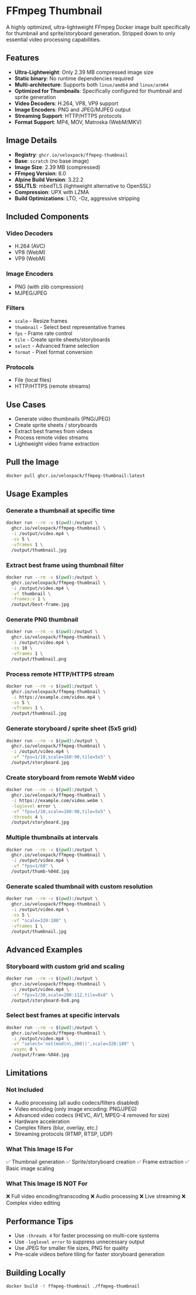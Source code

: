# FFmpeg Thumbnail

A highly optimized, ultra-lightweight FFmpeg Docker image built specifically for thumbnail and sprite/storyboard generation. Stripped down to only essential video processing capabilities.

## Features

- **Ultra-Lightweight**: Only 2.39 MB compressed image size
- **Static binary**: No runtime dependencies required
- **Multi-architecture**: Supports both `linux/amd64` and `linux/arm64`
- **Optimized for Thumbnails**: Specifically configured for thumbnail and sprite generation
- **Video Decoders**: H.264, VP8, VP9 support
- **Image Encoders**: PNG and JPEG/MJPEG output
- **Streaming Support**: HTTP/HTTPS protocols
- **Format Support**: MP4, MOV, Matroska (WebM/MKV)

## Image Details

- **Registry**: `ghcr.io/veloxpack/ffmpeg-thumbnail`
- **Base**: `scratch` (no base image)
- **Image Size**: 2.39 MB (compressed)
- **FFmpeg Version**: 8.0
- **Alpine Build Version**: 3.22.2
- **SSL/TLS**: mbedTLS (lightweight alternative to OpenSSL)
- **Compression**: UPX with LZMA
- **Build Optimizations**: LTO, -Oz, aggressive stripping

## Included Components

### Video Decoders
- H.264 (AVC)
- VP8 (WebM)
- VP9 (WebM)

### Image Encoders
- PNG (with zlib compression)
- MJPEG/JPEG

### Filters
- `scale` - Resize frames
- `thumbnail` - Select best representative frames
- `fps` - Frame rate control
- `tile` - Create sprite sheets/storyboards
- `select` - Advanced frame selection
- `format` - Pixel format conversion

### Protocols
- File (local files)
- HTTP/HTTPS (remote streams)

## Use Cases

- Generate video thumbnails (PNG/JPEG)
- Create sprite sheets / storyboards
- Extract best frames from videos
- Process remote video streams
- Lightweight video frame extraction

## Pull the Image

```bash
docker pull ghcr.io/veloxpack/ffmpeg-thumbnail:latest
```

## Usage Examples

### Generate a thumbnail at specific time

```bash
docker run --rm -v $(pwd):/output \
  ghcr.io/veloxpack/ffmpeg-thumbnail \
  -i /output/video.mp4 \
  -ss 5 \
  -vframes 1 \
  /output/thumbnail.jpg
```

### Extract best frame using thumbnail filter

```bash
docker run --rm -v $(pwd):/output \
  ghcr.io/veloxpack/ffmpeg-thumbnail \
  -i /output/video.mp4 \
  -vf thumbnail \
  -frames:v 1 \
  /output/best-frame.jpg
```

### Generate PNG thumbnail

```bash
docker run --rm -v $(pwd):/output \
  ghcr.io/veloxpack/ffmpeg-thumbnail \
  -i /output/video.mp4 \
  -ss 10 \
  -vframes 1 \
  /output/thumbnail.png
```

### Process remote HTTP/HTTPS stream

```bash
docker run --rm -v $(pwd):/output \
  ghcr.io/veloxpack/ffmpeg-thumbnail \
  -i https://example.com/video.mp4 \
  -ss 5 \
  -vframes 1 \
  /output/thumbnail.jpg
```

### Generate storyboard / sprite sheet (5x5 grid)

```bash
docker run --rm -v $(pwd):/output \
  ghcr.io/veloxpack/ffmpeg-thumbnail \
  -i /output/video.mp4 \
  -vf "fps=1/10,scale=160:90,tile=5x5" \
  /output/storyboard.jpg
```

### Create storyboard from remote WebM video

```bash
docker run --rm -v $(pwd):/output \
  ghcr.io/veloxpack/ffmpeg-thumbnail \
  -i https://example.com/video.webm \
  -loglevel error \
  -vf "fps=1/10,scale=160:90,tile=5x5" \
  -threads 4 \
  /output/storyboard.jpg
```

### Multiple thumbnails at intervals

```bash
docker run --rm -v $(pwd):/output \
  ghcr.io/veloxpack/ffmpeg-thumbnail \
  -i /output/video.mp4 \
  -vf "fps=1/60" \
  /output/thumb-%04d.jpg
```

### Generate scaled thumbnail with custom resolution

```bash
docker run --rm -v $(pwd):/output \
  ghcr.io/veloxpack/ffmpeg-thumbnail \
  -i /output/video.mp4 \
  -ss 5 \
  -vf "scale=320:180" \
  -vframes 1 \
  /output/thumbnail.jpg
```

## Advanced Examples

### Storyboard with custom grid and scaling

```bash
docker run --rm -v $(pwd):/output \
  ghcr.io/veloxpack/ffmpeg-thumbnail \
  -i /output/video.mp4 \
  -vf "fps=1/30,scale=200:112,tile=8x8" \
  /output/storyboard-8x8.png
```

### Select best frames at specific intervals

```bash
docker run --rm -v $(pwd):/output \
  ghcr.io/veloxpack/ffmpeg-thumbnail \
  -i /output/video.mp4 \
  -vf "select='not(mod(n\,300))',scale=320:180" \
  -vsync 0 \
  /output/frame-%04d.jpg
```

## Limitations

### Not Included
- Audio processing (all audio codecs/filters disabled)
- Video encoding (only image encoding: PNG/JPEG)
- Advanced video codecs (HEVC, AV1, MPEG-4 removed for size)
- Hardware acceleration
- Complex filters (blur, overlay, etc.)
- Streaming protocols (RTMP, RTSP, UDP)

### What This Image IS For
✅ Thumbnail generation
✅ Sprite/storyboard creation
✅ Frame extraction
✅ Basic image scaling

### What This Image IS NOT For
❌ Full video encoding/transcoding
❌ Audio processing
❌ Live streaming
❌ Complex video editing

## Performance Tips

- Use `-threads 4` for faster processing on multi-core systems
- Use `-loglevel error` to suppress unnecessary output
- Use JPEG for smaller file sizes, PNG for quality
- Pre-scale videos before tiling for faster storyboard generation

## Building Locally

```bash
docker build -t ffmpeg-thumbnail ./ffmpeg-thumbnail
```

